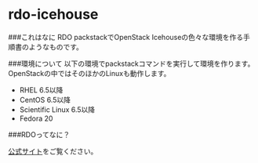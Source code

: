 rdo-icehouse
==========

###これはなに
RDO packstackでOpenStack Icehouseの色々な環境を作る手順書のようなものです。

###環境について
以下の環境でpackstackコマンドを実行して環境を作ります。OpenStackの中ではそのほかのLinuxも動作します。

- RHEL 6.5以降
- CentOS 6.5以降
- Scientific Linux 6.5以降
- Fedora 20

###RDOってなに？

[公式サイト](http://jp-redhat.com/openstack/rdo/)をご覧ください。
